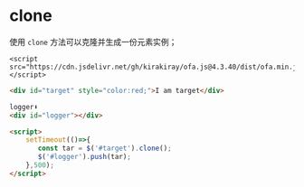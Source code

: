 # clone

使用 `clone` 方法可以克隆并生成一份元素实例；

<html-viewer>

```
<script src="https://cdn.jsdelivr.net/gh/kirakiray/ofa.js@4.3.40/dist/ofa.min.js"></script>
```

```html
<div id="target" style="color:red;">I am target</div>

logger⬇️
<div id="logger"></div>

<script>
    setTimeout(()=>{
       const tar = $('#target').clone();
       $('#logger').push(tar);
    },500);
</script>
```

</html-viewer>